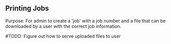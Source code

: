 ## Printing Jobs
Purpose: For admin to create a 'job' with a job number and a file that can be downloaded by a user
with the correct job information. 

#TODO:
Figure out how to serve uploaded files to user
